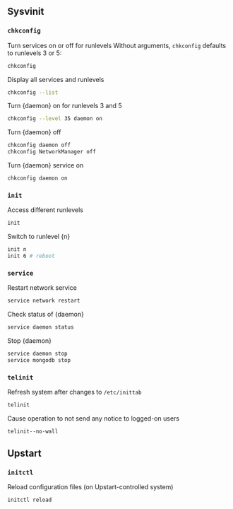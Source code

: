 
## Sysvinit
### `chkconfig`
Turn services on or off for runlevels
Without arguments, `chkconfig` defaults to runlevels 3 or 5:
```sh
chkconfig
```
Display all services and runlevels
```sh
chkconfig --list
```
Turn {daemon} on for runlevels 3 and 5
```sh
chkconfig --level 35 daemon on
```
Turn {daemon} off
```sh
chkconfig daemon off
chkconfig NetworkManager off
```
Turn {daemon} service on
```sh
chkconfig daemon on
```

### `init`
Access different runlevels
```sh
init 
```
Switch to runlevel {n}
```sh
init n
init 6 # reboot
```

### `service`
Restart network service 
```sh
service network restart
```
Check status of {daemon}
```sh
service daemon status
```
Stop {daemon}
```sh
service daemon stop
service mongodb stop
```

### `telinit`
Refresh system after changes to `/etc/inittab`
```sh
telinit 
```
Cause operation to not send any notice to logged-on users
```sh
telinit--no-wall
```


## Upstart
### `initctl`
Reload configuration files (on Upstart-controlled system)
```sh
initctl reload
```